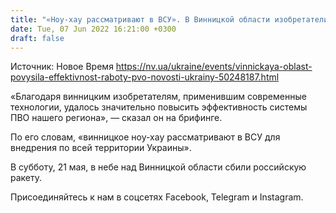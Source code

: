 ```yaml
---
title: "«Ноу-хау рассматривают в ВСУ». В Винницкой области изобретатели сумели повысили эффективность работы ПВО — ОВА"
date: Tue, 07 Jun 2022 16:21:00 +0300
draft: false
---
```

Источник: Новое Время https://nv.ua/ukraine/events/vinnickaya-oblast-povysila-effektivnost-raboty-pvo-novosti-ukrainy-50248187.html


«Благодаря винницким изобретателям, применившим современные технологии, удалось значительно повысить эффективность системы ПВО нашего региона», — сказал он на брифинге.

По его словам, «винницкое ноу-хау рассматривают в ВСУ для внедрения по всей территории Украины».

В субботу, 21 мая, в небе над Винницкой области сбили российскую ракету.

Присоединяйтесь к нам в соцсетях Facebook, Telegram и Instagram.
